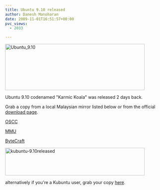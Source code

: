 ```yaml
---
title: Ubuntu 9.10 released
author: Danesh Manoharan
date: 2009-11-01T16:51:57+00:00
pvc_views:
  - 2033

---
```

[<img loading="lazy" class="alignnone size-medium wp-image-1814" title="Ubuntu_9.10" src="/wp-content/uploads/2009/11/Ubuntu_9.10-450x149.png" alt="Ubuntu_9.10" width="450" height="149" srcset="/wp-content/uploads/2009/11/Ubuntu_9.10-450x149.png 450w, /wp-content/uploads/2009/11/Ubuntu_9.10.png 911w" sizes="(max-width: 450px) 100vw, 450px" />][1]

Ubuntu 9.10 codenamed "Karmic Koala" was released 2 days back.

Grab a copy from a local Malaysian mirror listed below or from the official [download page][2].

[OSCC][3]

[MMU][4]

[ByteCraft][5]

[<img loading="lazy" class="alignnone size-medium wp-image-1813" title="kubuntu-9.10released" src="/wp-content/uploads/2009/11/kubuntu-9.10released-450x89.png" alt="kubuntu-9.10released" width="450" height="89" srcset="/wp-content/uploads/2009/11/kubuntu-9.10released-450x89.png 450w, /wp-content/uploads/2009/11/kubuntu-9.10released.png 849w" sizes="(max-width: 450px) 100vw, 450px" />][6]

alternatively if you're a Kubuntu user, grab your copy [here][6].

 [1]: /wp-content/uploads/2009/11/Ubuntu_9.10.png
 [2]: http://www.ubuntu.com/getubuntu/download
 [3]: http://mirror.oscc.org.my/ubuntu-releases/9.10/
 [4]: http://ubuntu.mmu.edu.my/ubuntu-cd/9.10/
 [5]: http://ubuntu.bytecraft.com.my/releases/
 [6]: http://www.kubuntu.org/getkubuntu
